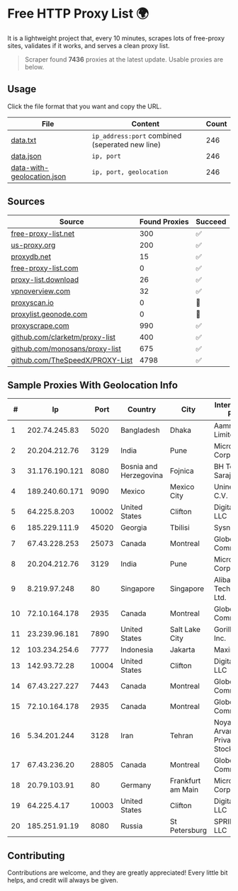 
# Free HTTP Proxy List 🌍

It is a lightweight project that, every 10 minutes, scrapes lots of free-proxy sites, validates if it works, and serves a clean proxy list.


> Scraper found **7436** proxies at the latest update. Usable proxies are below.

## Usage

Click the file format that you want and copy the URL.


|File|Content|Count|
|----|-------|-----|
|[data.txt](https://raw.githubusercontent.com/themiralay/Proxy-List-World/master/data.txt)|`ip_address:port` combined (seperated new line)|246|
|[data.json](https://raw.githubusercontent.com/themiralay/Proxy-List-World/master/data.json)|`ip, port`|246|
|[data-with-geolocation.json](https://raw.githubusercontent.com/themiralay/Proxy-List-World/master/data-with-geolocation.json)|`ip, port, geolocation`|246|

## Sources

|Source|Found Proxies|Succeed|
|------|-------------|-------|
|[free-proxy-list.net](https://free-proxy-list.net)|300|✅|
|[us-proxy.org](https://www.us-proxy.org)|200|✅|
|[proxydb.net](http://proxydb.net)|15|✅|
|[free-proxy-list.com](https://free-proxy-list.com/?page=&port=&type%5B%5D=http&type%5B%5D=https&up_time=0&search=Search)|0|✅|
|[proxy-list.download](https://www.proxy-list.download/HTTP)|26|✅|
|[vpnoverview.com](https://vpnoverview.com/privacy/anonymous-browsing/free-proxy-servers)|32|✅|
|[proxyscan.io](https://www.proxyscan.io)|0|🚫|
|[proxylist.geonode.com](https://proxylist.geonode.com/api/proxy-list?limit=300&page=1&sort_by=lastChecked&sort_type=desc&protocols=http,https)|0|🚫|
|[proxyscrape.com](https://api.proxyscrape.com/v2/?request=displayproxies&protocol=http&timeout=10000&country=all&ssl=all&anonymity=all)|990|✅|
|[github.com/clarketm/proxy-list](https://raw.githubusercontent.com/clarketm/proxy-list/master/proxy-list-raw.txt)|400|✅|
|[github.com/monosans/proxy-list](https://raw.githubusercontent.com/monosans/proxy-list/main/proxies/http.txt)|675|✅|
|[github.com/TheSpeedX/PROXY-List](https://raw.githubusercontent.com/TheSpeedX/PROXY-List/master/http.txt)|4798|✅|


## Sample Proxies With Geolocation Info

|#|Ip|Port|Country|City|Internet Service Provider|
|-|--|----|-------|----|-------------------------|
|1|202.74.245.83|5020|Bangladesh|Dhaka|Aamra Networks Limited|
|2|20.204.212.76|3129|India|Pune|Microsoft Corporation|
|3|31.176.190.121|8080|Bosnia and Herzegovina|Fojnica|BH Telecom d.d. Sarajevo|
|4|189.240.60.171|9090|Mexico|Mexico City|Uninet S.A. de C.V.|
|5|64.225.8.203|10002|United States|Clifton|DigitalOcean, LLC|
|6|185.229.111.9|45020|Georgia|Tbilisi|Sysnet LLC|
|7|67.43.228.253|25073|Canada|Montreal|GloboTech Communications|
|8|20.204.212.76|3129|India|Pune|Microsoft Corporation|
|9|8.219.97.248|80|Singapore|Singapore|Alibaba (US) Technology Co., Ltd.|
|10|72.10.164.178|2935|Canada|Montreal|GloboTech Communications|
|11|23.239.96.181|7890|United States|Salt Lake City|GorillaServers, Inc.|
|12|103.234.254.6|7777|Indonesia|Jakarta|Maxindo|
|13|142.93.72.28|10004|United States|Clifton|DigitalOcean, LLC|
|14|67.43.227.227|7443|Canada|Montreal|GloboTech Communications|
|15|72.10.164.178|2935|Canada|Montreal|GloboTech Communications|
|16|5.34.201.244|3128|Iran|Tehran|Noyan Abr Arvan Co. ( Private Joint Stock)|
|17|67.43.236.20|28805|Canada|Montreal|GloboTech Communications|
|18|20.79.103.91|80|Germany|Frankfurt am Main|Microsoft Corporation|
|19|64.225.4.17|10003|United States|Clifton|DigitalOcean, LLC|
|20|185.251.91.19|8080|Russia|St Petersburg|SPRINTHOST.RU LLC|



## Contributing

Contributions are welcome, and they are greatly appreciated! Every
little bit helps, and credit will always be given.

